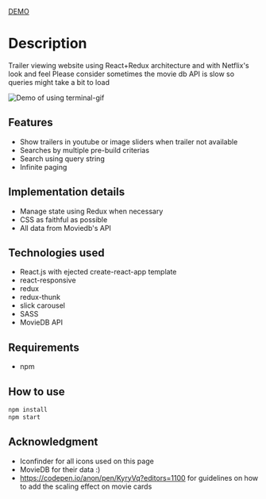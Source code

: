 <a href="https://watchmo.herokuapp.com/" target="_blank">DEMO</a>

# Description
Trailer viewing website using React+Redux architecture and with Netflix's look and feel
Please consider sometimes the movie db API is slow so queries might take a bit to load

![Demo of using terminal-gif](./video.gif)

## Features
- Show trailers in youtube or image sliders when trailer not available
- Searches by multiple pre-build criterias
- Search using query string
- Infinite paging

## Implementation details
- Manage state using Redux when necessary
- CSS as faithful as possible
- All data from Moviedb's API

## Technologies used
- React.js with ejected create-react-app template
- react-responsive
- redux
- redux-thunk
- slick carousel
- SASS
- MovieDB API

## Requirements
- npm

## How to use
```bash
npm install
npm start
```

## Acknowledgment
- Iconfinder for all icons used on this page
- MovieDB for their data :)
- https://codepen.io/anon/pen/KyryVq?editors=1100 for guidelines on how to add the scaling effect on movie cards